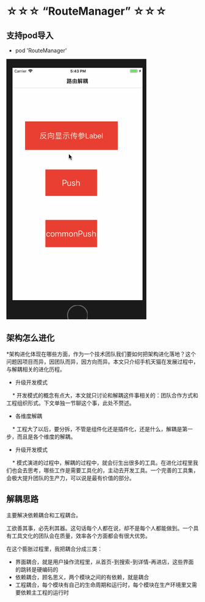 # ☆☆☆ “RouteManager” ☆☆☆

## 支持pod导入
* pod 'RouteManager'

![Mou icon](https://github.com/MrLujh/RouteManager/blob/master/resource/21432543.gif)

## 架构怎么进化

*架构进化体现在哪些方面，作为一个技术团队我们要如何把架构进化落地？这个问题因项目而异，因团队而异，因方向而异。本文只介绍手机天猫在发展过程中，与解耦相关的进化历程。

* 升级开发模式

     * 开发模式的概念有点大，本文就只讨论和解耦这件事相关的：团队合作方式和工程组织形式。下文单独一节聊这个事，此处不赘述。
 
* 各维度解耦

     * 工程大了以后，要分拆，不管是组件化还是插件化，还是什么，解耦是第一步，而且是各个维度的解耦。
 
* 升级开发模式

     * 模式演进的过程中，解耦的过程中，就会衍生出很多的工具。在进化过程里我们也会去思考，哪些工作是需要工具化的，主动去开发工具。一个完善的工具集，会极大提升团队的生产力，可以说是最有价值的部分。
 
 ## 解耦思路
 
 主要解决依赖耦合和工程耦合。
 
 工欲善其事，必先利其器。这句话每个人都在说，却不是每个人都能做到。一个具有工具文化的团队会在质量，效率各个方面都会有很大优势。
 
 在这个膨胀过程里，我把耦合分成三类：

* 界面耦合，就是用户操作流程里，从首页-到搜索-到详情-再进店，这些界面的跳转是硬编码的
* 依赖耦合，顾名思义，两个模块之间的有依赖，就是耦合
* 工程耦合，每个模块有自己的生命周期和运行时，每个模块在生产环境里又需要依赖主工程的运行时
